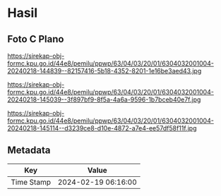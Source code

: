 # Hasil

## Foto C Plano

https://sirekap-obj-formc.kpu.go.id/44e8/pemilu/ppwp/63/04/03/20/01/6304032001004-20240218-144839--82157416-5b18-4352-8201-1e16be3aed43.jpg

https://sirekap-obj-formc.kpu.go.id/44e8/pemilu/ppwp/63/04/03/20/01/6304032001004-20240218-145039--3f897bf9-8f5a-4a6a-9596-1b7bceb40e7f.jpg

https://sirekap-obj-formc.kpu.go.id/44e8/pemilu/ppwp/63/04/03/20/01/6304032001004-20240218-145114--d3239ce8-d10e-4872-a7e4-ee57df58f11f.jpg


## Metadata

| Key        | Value               |
| ---------- | ------------------- |
| Time Stamp | 2024-02-19 06:16:00 |



